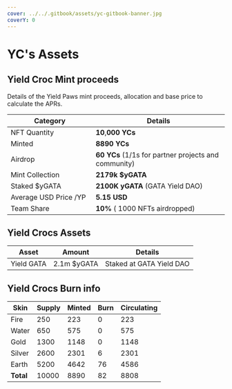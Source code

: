 ```yaml
---
cover: ../../.gitbook/assets/yc-gitbook-banner.jpg
coverY: 0
---
```


# YC's Assets

## Yield Croc Mint proceeds

Details of the Yield Paws mint proceeds, allocation and base price to calculate the APRs.

<table><thead><tr><th width="181">Category</th><th>Details </th></tr></thead><tbody><tr><td>NFT Quantity</td><td><strong>10</strong>,<strong>000 YCs</strong></td></tr><tr><td>Minted</td><td> <strong>8890 YCs</strong></td></tr><tr><td>Airdrop</td><td><strong>60 YCs</strong> (1/1s for partner projects and community)</td></tr><tr><td>Mint Collection </td><td><strong>2179k $yGATA</strong> </td></tr><tr><td>Staked $yGATA</td><td><strong>2100K yGATA</strong> (GATA Yield DAO)</td></tr><tr><td>Average USD Price /YP</td><td><strong>5.15 USD</strong></td></tr><tr><td>Team Share</td><td><strong>10%</strong> ( 1000 NFTs airdropped) </td></tr></tbody></table>

## Yield Crocs Assets

| Asset      | Amount      | Details                  |
| ---------- | ----------- | ------------------------ |
| Yield GATA | 2.1m $yGATA | Staked at GATA Yield DAO |

## Yield Crocs Burn info&#x20;

<table><thead><tr><th>Skin</th><th data-type="number">Supply</th><th data-type="number">Minted</th><th data-type="number">Burn</th><th data-type="number">Circulating</th></tr></thead><tbody><tr><td>Fire</td><td>250</td><td>223</td><td>0</td><td>223</td></tr><tr><td>Water</td><td>650</td><td>575</td><td>0</td><td>575</td></tr><tr><td>Gold</td><td>1300</td><td>1148</td><td>0</td><td>1148</td></tr><tr><td>Silver</td><td>2600</td><td>2301</td><td>6</td><td>2301</td></tr><tr><td>Earth</td><td>5200</td><td>4642</td><td>76</td><td>4586</td></tr><tr><td><strong>Total</strong></td><td>10000</td><td>8890</td><td>82</td><td>8808</td></tr></tbody></table>

